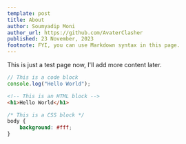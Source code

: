 ```yaml
---
template: post
title: About
author: Soumyadip Moni
author_url: https://github.com/AvaterClasher
published: 23 November, 2023
footnote: FYI, you can use Markdown syntax in this page.
---
```


<!-- @format -->

This is just a test page now, I'll add more content later.

```js
// This is a code block
console.log("Hello World");
```

```html
<!-- This is an HTML block -->
<h1>Hello World</h1>
```

```css
/* This is a CSS block */
body {
	background: #fff;
}
```
